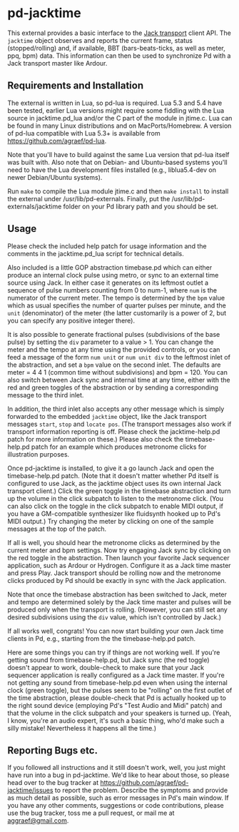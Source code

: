 # pd-jacktime

This external provides a basic interface to the [Jack transport][1] client
API. The `jacktime` object observes and reports the current frame, status
(stopped/rolling) and, if available, BBT (bars-beats-ticks, as well as meter,
ppq, bpm) data. This information can then be used to synchronize Pd with a
Jack transport master like Ardour.

[1]: http://jackaudio.org/files/docs/html/transport-design.html

## Requirements and Installation

The external is written in Lua, so pd-lua is required. Lua 5.3 and 5.4 have
been tested, earlier Lua versions might require some fiddling with the Lua
source in jacktime.pd_lua and/or the C part of the module in jtime.c. Lua can
be found in many Linux distributions and on MacPorts/Homebrew. A version of
pd-lua compatible with Lua 5.3+ is available from
<https://github.com/agraef/pd-lua>.

Note that you'll have to build against the same Lua version that pd-lua itself
was built with. Also note that on Debian- and Ubuntu-based systems you'll need
to have the Lua development files installed (e.g., liblua5.4-dev on newer
Debian/Ubuntu systems).

Run `make` to compile the Lua module jtime.c and then `make install` to
install the external under /usr/lib/pd-externals. Finally, put the
/usr/lib/pd-externals/jacktime folder on your Pd library path and you should
be set.

## Usage

Please check the included help patch for usage information and the comments in
the jacktime.pd_lua script for technical details.

Also included is a little GOP abstraction timebase.pd which can either produce
an internal clock pulse using metro, or sync to an external time source using
Jack. In either case it generates on its leftmost outlet a sequence of pulse
numbers counting from 0 to num-1, where `num` is the numerator of the current
meter. The tempo is determined by the `bpm` value which as usual specifies the
number of quarter pulses per minute, and the `unit` (denominator) of the meter
(the latter customarily is a power of 2, but you can specify any positive
integer there).

It is also possible to generate fractional pulses (subdivisions of the base
pulse) by setting the `div` parameter to a value > 1. You can change the meter
and the tempo at any time using the provided controls, or you can feed a
message of the form `num unit` or `num unit div` to the leftmost inlet of the
abstraction, and set a `bpm` value on the second inlet. The defaults are meter
= 4 4 1 (common time without subdivisions) and bpm = 120. You can also switch
between Jack sync and internal time at any time, either with the red and green
toggles of the abstraction or by sending a corresponding message to the third
inlet.

In addition, the third inlet also accepts any other message which is simply
forwarded to the embedded `jacktime` object, like the Jack transport messages
`start`, `stop` and `locate pos`. (The transport messages also work if
transport information reporting is off. Please check the jacktime-help.pd
patch for more information on these.) Please also check the timebase-help.pd
patch for an example which produces metronome clicks for illustration
purposes.

Once pd-jacktime is installed, to give it a go launch Jack and open the
timebase-help.pd patch. (Note that it doesn't matter whether Pd itself is
configured to use Jack, as the jacktime object uses its own internal Jack
transport client.) Click the green toggle in the timebase abstraction and turn
up the volume in the click subpatch to listen to the metronome click. (You can
also click on the toggle in the click subpatch to enable MIDI output, if you
have a GM-compatible synthesizer like fluidsynth hooked up to Pd's MIDI
output.) Try changing the meter by clicking on one of the sample messages at
the top of the patch.

If all is well, you should hear the metronome clicks as determined by the
current meter and bpm settings. Now try engaging Jack sync by clicking on the
red toggle in the abstraction. Then launch your favorite Jack sequencer
application, such as Ardour or Hydrogen. Configure it as a Jack time master
and press Play. Jack transport should be rolling now and the metronome clicks
produced by Pd should be exactly in sync with the Jack application.

Note that once the timebase abstraction has been switched to Jack, meter and
tempo are determined solely by the Jack time master and pulses will be
produced only when the transport is rolling. (However, you can still set any
desired subdivisions using the `div` value, which isn't controlled by Jack.)

If all works well, congrats! You can now start building your own Jack time
clients in Pd, e.g., starting from the the timebase-help.pd patch.

Here are some things you can try if things are not working well. If you're
getting sound from timebase-help.pd, but Jack sync (the red toggle) doesn't
appear to work, double-check to make sure that your Jack sequencer application
is really configured as a Jack time master. If you're not getting any sound
from timebase-help.pd even when using the internal clock (green toggle), but
the pulses seem to be "rolling" on the first outlet of the time abstraction,
please double-check that Pd is actually hooked up to the right sound device
(employing Pd's "Test Audio and Midi" patch) and that the volume in the click
subpatch and your speakers is turned up. (Yeah, I know, you're an audio
expert, it's such a basic thing, who'd make such a silly mistake!
Nevertheless it happens all the time.)

## Reporting Bugs etc.

If you followed all instructions and it still doesn't work, well, you just
might have run into a bug in pd-jacktime. We'd like to hear about those, so
please head over to the bug tracker
at <https://github.com/agraef/pd-jacktime/issues> to report the
problem. Describe the symptoms and provide as much detail as possible, such as
error messages in Pd's main window. If you have any other comments,
suggestions or code contributions, please use the bug tracker, toss me a pull
request, or mail me at <aggraef@gmail.com>.
